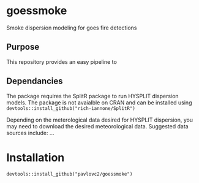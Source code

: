 # goessmoke
Smoke dispersion modeling for goes fire detections 

## Purpose
This repository provides an easy pipeline to 

## Dependancies
The package requires the SplitR package to run HYSPLIT dispersion models. The package is not avaialble on CRAN and can be installed using ```devtools::install_github("rich-iannone/SplitR")```

Depending on the meterological data desired for HYSPLIT dispersion, you may need to download the desired meteorological data. Suggested data sources include:
...

# Installation
```devtools::install_github("pavlovc2/goessmoke")```

